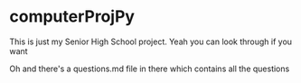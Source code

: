 # computerProjPy
This is just my Senior High School project.
Yeah you can look through if you want

Oh and there's a questions.md file in there which contains all the questions
